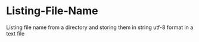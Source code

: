 # Listing-File-Name
Listing file name from a directory and storing them in string utf-8 format in a text file
